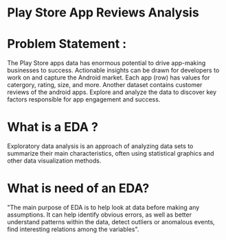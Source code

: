 # Play Store App Reviews Analysis
# Problem Statement : 
The Play Store apps data has enormous potential to drive app-making businesses to success. Actionable insights can be drawn for developers to work on and capture the Android market. Each app (row) has values for catergory, rating, size, and more. Another dataset contains customer reviews of the android apps. Explore and analyze the data to discover key factors responsible for app engagement and success.

# What is a EDA ? 
Exploratory data analysis is an approach of analyzing data sets to summarize their main characteristics, often using statistical graphics and other data visualization methods.

# What is need of an EDA? 
"The main purpose of EDA is to help look at data before making any assumptions. It can help identify obvious errors, as well as better understand patterns within the data, detect outliers or anomalous events, find interesting relations among the variables".


